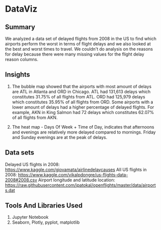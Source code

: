 # DataViz

## Summary 
We analyzed a data set of delayed flights from 2008 in the US to find which airports perform the worst in terms of flight delays and we also looked at the best and worst times to travel. We couldn't do analysis on the reasons for delay because there were many missing values for the flight delay reason columns. 

## Insights

1. The bubble map showed that the airports with most amount of delays are ATL in Atlanta and ORD in Chicago. ATL had 131,613 delays which constitutes 31.75% of all flights from ATL. ORD had 125,979 delays which constitutes 35.95% of all flights from ORD. Some airports with a lower amount of delays had a higher percentage of delayed flights. For example, AKN in King Salmon had 72 delays which constitutes 62.07% of all flights from AKN.

2. The heat map - Days Of Week + Time of Day, indicates that afternoons and evenings are relatively more delayed compared to mornings. Friday and Sunday evenings are at the peak of delays.

## Data sets
Delayed US flights in 2008: https://www.kaggle.com/giovamata/airlinedelaycauses
All US flights in 2008:  https://www.kaggle.com/vikalpdongre/us-flights-data-2008#2008.csv
Airport longitude and latitude location: https://raw.githubusercontent.com/jpatokal/openflights/master/data/airports.dat

## Tools And Libraries Used
1. Jupyter Notebook
2. Seaborn, Plotly, pyplot, matplotlib
